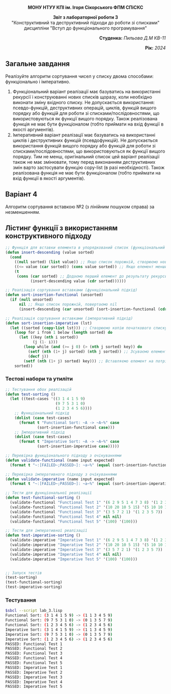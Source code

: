 <p align="center"><b>МОНУ НТУУ КПІ ім. Ігоря Сікорського ФПМ СПіСКС</b></p>
<p align="center">
<b>Звіт з лабораторної роботи 3</b><br/>
"Конструктивний та деструктивний підходи до роботи зі списками"<br/>
дисципліни "Вступ до функціонального програмування"
</p>
<p align="right"><b>Студенка:</b> <i>Пильова Д.М КВ-11</i><p>
<p align="right"><b>Рік:</b> <i>2024</i><p>

## Загальне завдання
Реалізуйте алгоритм сортування чисел у списку двома способами: функціонально і
імперативно.
1. Функціональний варіант реалізації має базуватись на використанні рекурсії і
конструюванні нових списків щоразу, коли необхідно виконати зміну вхідного списку.
Не допускається використання: псевдо-функцій, деструктивних операцій, циклів,
функцій вищого порядку або функцій для роботи зі списками/послідовностями, що
використовуються як функції вищого порядку. Також реалізована функція не має
бути функціоналом (тобто приймати на вхід функції в якості аргументів).
2. Імперативний варіант реалізації має базуватись на використанні циклів і
деструктивних функцій (псевдофункцій). Не допускається використання функцій
вищого порядку або функцій для роботи зі списками/послідовностями, що
використовуються як функції вищого порядку. Тим не менш, оригінальний список
цей варіант реалізації також не має змінювати, тому перед виконанням
деструктивних змін варто застосувати функцію copy-list (в разі необхідності).
Також реалізована функція не має бути функціоналом (тобто приймати на вхід
функції в якості аргументів).
## Варіант 4
Алгоритм сортування вставкою №2 (з лінійним пошуком справа) за незменшенням.

## Лістинг функції з використанням конструктивного підходу
```lisp
;; Функція для вставки елемента в упорядкований список (функціональний підхід)
(defun insert-descending (value sorted)
  (cond
    ((null sorted) (list value)) ;; Якщо список порожній, створюємо новий список з елементом
    ((<= value (car sorted)) (cons value sorted)) ;; Якщо елемент менший або рівний першому, вставляємо на початок
    (t
     (cons (car sorted) ;; Додаємо перший елемент до результату рекурсивного виклику
           (insert-descending value (cdr sorted))))))

;; Реалізація сортування вставками (функціональний підхід)
(defun sort-insertion-functional (unsorted)
  (if (null unsorted)
      nil ;; Якщо список порожній, повертаємо nil
      (insert-descending (car unsorted) (sort-insertion-functional (cdr unsorted)))))

;; Реалізація сортування вставками (імперативний підхід)
(defun sort-insertion-imperative (lst)
  (let ((sorted (copy-list lst))) ;; Створюємо копію початкового списку
    (loop for i from 1 below (length sorted) do
      (let ((key (nth i sorted))
            (j (1- i)))
        (loop while (and (>= j 0) (> (nth j sorted) key)) do
          (setf (nth (1+ j) sorted) (nth j sorted)) ;; Зсуваємо елементи вправо
          (decf j))
        (setf (nth (1+ j) sorted) key))) ;; Вставляємо елемент на потрібну позицію
    sorted))
```
### Тестові набори та утиліти
```lisp
;; Тестування обох реалізацій
(defun test-sorting ()
  (let ((test-cases '((3 1 4 1 5 9)
                      (9 7 5 3 1 0)
                      (1 2 3 4 5 6))))
    ;; Функціональний підхід
    (dolist (case test-cases)
      (format t "Functional Sort: ~A -> ~A~%" case
              (sort-insertion-functional case)))
    ;; Імперативний підхід
    (dolist (case test-cases)
      (format t "Imperative Sort: ~A -> ~A~%" case
              (sort-insertion-imperative case)))))

;; Перевірка функціонального підходу з очікуваннями
(defun validate-functional (name input expected)
  (format t "~:[FAILED~;PASSED~]: ~a~%" (equal (sort-insertion-functional input) expected) name))

;; Перевірка імперативного підходу з очікуваннями
(defun validate-imperative (name input expected)
  (format t "~:[FAILED~;PASSED~]: ~a~%" (equal (sort-insertion-imperative input) expected) name))

;; Тести для функціональної реалізації
(defun test-functional-sorting ()
  (validate-functional "Functional Test 1" '(6 2 9 5 1 4 7 3 8) '(1 2 3 4 5 6 7 8 9)) 
  (validate-functional "Functional Test 2" '(10 20 10 5 15) '(5 10 10 15 20)) 
  (validate-functional "Functional Test 3" '(3 5 7 2 1) '(1 2 3 5 7)) 
  (validate-functional "Functional Test 4" nil nil) 
  (validate-functional "Functional Test 5" '(100) '(100))) 

;; Тести для імперативної реалізації
(defun test-imperative-sorting ()
  (validate-imperative "Imperative Test 1" '(6 2 9 5 1 4 7 3 8) '(1 2 3 4 5 6 7 8 9))
  (validate-imperative "Imperative Test 2" '(10 20 10 5 15) '(5 10 10 15 20))
  (validate-imperative "Imperative Test 3" '(3 5 7 2 1) '(1 2 3 5 7)) 
  (validate-imperative "Imperative Test 4" nil nil)
  (validate-imperative "Imperative Test 5" '(100) '(100)))


;; Запуск тестів
(test-sorting)
(test-functional-sorting)
(test-imperative-sorting)
```
### Тестування
```bash
$sbcl --script lab_3.lisp
Functional Sort: (3 1 4 1 5 9) -> (1 1 3 4 5 9)
Functional Sort: (9 7 5 3 1 0) -> (0 1 3 5 7 9)
Functional Sort: (1 2 3 4 5 6) -> (1 2 3 4 5 6)
Imperative Sort: (3 1 4 1 5 9) -> (1 1 3 4 5 9)
Imperative Sort: (9 7 5 3 1 0) -> (0 1 3 5 7 9)
Imperative Sort: (1 2 3 4 5 6) -> (1 2 3 4 5 6)
PASSED: Functional Test 1
PASSED: Functional Test 2
PASSED: Functional Test 3
PASSED: Functional Test 4
PASSED: Functional Test 5
PASSED: Imperative Test 1
PASSED: Imperative Test 2
PASSED: Imperative Test 3
PASSED: Imperative Test 4
PASSED: Imperative Test 5
```
